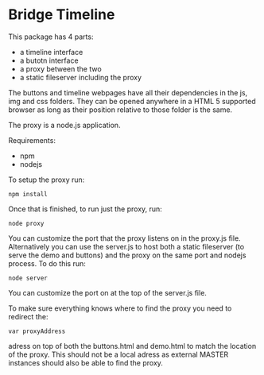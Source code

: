 # Bridge Timeline

This package has 4 parts:

- a timeline interface
- a butotn interface
- a proxy between the two
- a static fileserver including the proxy

The buttons and timeline webpages have all their dependencies in the js, img and css folders. They can be opened anywhere in a HTML 5 supported browser as long as their position relative to those folder is the same.

The proxy is a node.js application.

Requirements:
- npm
- nodejs

To setup the proxy run:

```
npm install
```

Once that is finished, to run just the proxy, run:

```
node proxy
```

You can customize the port that the proxy listens on in the proxy.js file.
Alternatively you can use the server.js to host both a static fileserver (to serve the demo and buttons) and the proxy on the same port and nodejs process.
To do this run:

```
node server
```

You can customize the port on at the top of the server.js file.



To make sure everything knows where to find the proxy you need to redirect the:

```
var proxyAddress
```

adress on top of both the buttons.html and demo.html to match the location of the proxy. This should not be a local adress as external MASTER instances should also be able to find the proxy.




